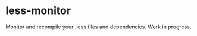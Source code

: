 less-monitor
============

Monitor and recompile your .less files and dependencies. Work in progress.